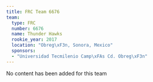 ```yaml
---
title: FRC Team 6676
team:
  type: FRC
  number: 6676
  name: Thunder Hawks
  rookie_year: 2017
  location: "Obreg\xF3n, Sonora, Mexico"
  sponsors:
  - "Universidad Tecmilenio Camp\xFAs Cd. Obreg\xF3n"
---
```


No content has been added for this team